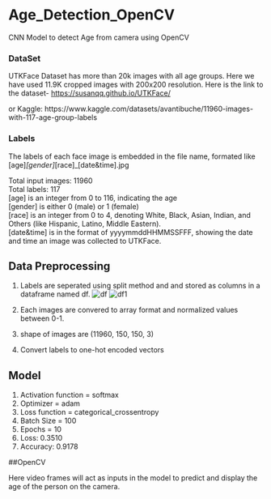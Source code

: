 # Age_Detection_OpenCV
CNN Model to detect Age from camera using OpenCV

### DataSet
UTKFace Dataset has more than 20k images with all age groups. Here we have used 11.9K cropped images with 200x200 resolution. 
Here is the link to the dataset- https://susanqq.github.io/UTKFace/
<div>or Kaggle: https://www.kaggle.com/datasets/avantibuche/11960-images-with-117-age-group-labels</div>

### Labels
The labels of each face image is embedded in the file name, formated like [age]_[gender]_[race]_[date&time].jpg
<div>Total input images: 11960</div>
<div>Total labels: 117</div>
<div> </div>
<div>[age] is an integer from 0 to 116, indicating the age</div>
<div>[gender] is either 0 (male) or 1 (female)</div>
<div>[race] is an integer from 0 to 4, denoting White, Black, Asian, Indian, and Others (like Hispanic, Latino, Middle Eastern).</div>
<div>[date&time] is in the format of yyyymmddHHMMSSFFF, showing the date and time an image was collected to UTKFace.</div>

## Data Preprocessing

1. Labels are seperated using split method and and stored as columns in a dataframe named df.
![df](https://github.com/AvantiBuche/Age_Detection_OpenCV/assets/127451991/e2e4ccc7-4c24-48f9-a6fb-b82ebd85489b)
![df1](https://github.com/AvantiBuche/Age_Detection_OpenCV/assets/127451991/eb1e54f3-0195-41da-9fa9-965d55755346)

2. Each images are convered to array format and normalized values between 0-1.
3. shape of images are (11960, 150, 150, 3)
4. Convert labels to one-hot encoded vectors

## Model

1. Activation function = softmax
2. Optimizer = adam
3. Loss function = categorical_crossentropy
4. Batch Size = 100
5. Epochs = 10
6. Loss: 0.3510
7. Accuracy: 0.9178

##OpenCV 

Here video frames will act as inputs in the model to predict and display the age of the person on the camera. 

